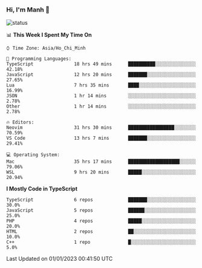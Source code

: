 ### Hi, I'm Manh 👋

![status](https://badge.stateful.com/manhhn01/status.svg)

<!--START_SECTION:waka-->
📊 **This Week I Spent My Time On** 

```text
⌚︎ Time Zone: Asia/Ho_Chi_Minh

💬 Programming Languages: 
TypeScript               18 hrs 49 mins      ██████████░░░░░░░░░░░░░░░   42.18% 
JavaScript               12 hrs 20 mins      ███████░░░░░░░░░░░░░░░░░░   27.65% 
Lua                      7 hrs 35 mins       ████░░░░░░░░░░░░░░░░░░░░░   16.99% 
JSON                     1 hr 14 mins        ░░░░░░░░░░░░░░░░░░░░░░░░░   2.78% 
Other                    1 hr 14 mins        ░░░░░░░░░░░░░░░░░░░░░░░░░   2.78%

🔥 Editors: 
Neovim                   31 hrs 30 mins      █████████████████░░░░░░░░   70.59% 
VS Code                  13 hrs 7 mins       ███████░░░░░░░░░░░░░░░░░░   29.41%

💻 Operating System: 
Mac                      35 hrs 17 mins      ███████████████████░░░░░░   79.06% 
WSL                      9 hrs 20 mins       █████░░░░░░░░░░░░░░░░░░░░   20.94%

```

**I Mostly Code in TypeScript** 

```text
TypeScript               6 repos             ███████░░░░░░░░░░░░░░░░░░   30.0% 
JavaScript               5 repos             ██████░░░░░░░░░░░░░░░░░░░   25.0% 
PHP                      4 repos             █████░░░░░░░░░░░░░░░░░░░░   20.0% 
HTML                     2 repos             ██░░░░░░░░░░░░░░░░░░░░░░░   10.0% 
C++                      1 repo              █░░░░░░░░░░░░░░░░░░░░░░░░   5.0%

```



 Last Updated on 01/01/2023 00:41:50 UTC
<!--END_SECTION:waka-->
